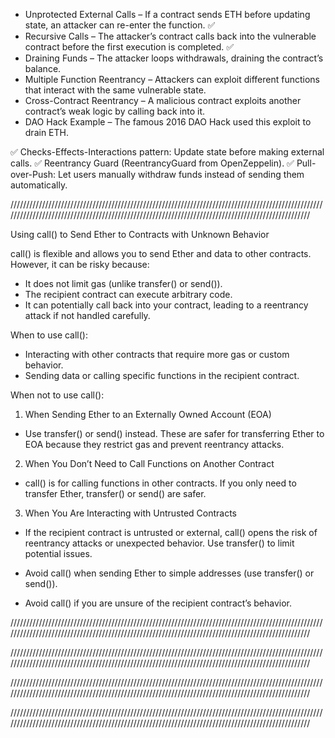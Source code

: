 

*   Unprotected External Calls – If a contract sends ETH before updating state, an attacker can re-enter the function. ✅
*   Recursive Calls – The attacker’s contract calls back into the vulnerable contract before the first execution is completed. ✅
*   Draining Funds – The attacker loops withdrawals, draining the contract’s balance.
*   Multiple Function Reentrancy – Attackers can exploit different functions that interact with the same vulnerable state.
*   Cross-Contract Reentrancy – A malicious contract exploits another contract’s weak logic by calling back into it.
*   DAO Hack Example – The famous 2016 DAO Hack used this exploit to drain ETH.

✅ Checks-Effects-Interactions pattern: Update state before making external calls.
✅ Reentrancy Guard (ReentrancyGuard from OpenZeppelin).
✅ Pull-over-Push: Let users manually withdraw funds instead of sending them automatically.

//////////////////////////////////////////////////////////////////////////////////////////////////////////////////////////////////////////////////////////////////////////////////////////////////

Using call() to Send Ether to Contracts with Unknown Behavior

call() is flexible and allows you to send Ether and data to other contracts. However, it can be risky because:

*   It does not limit gas (unlike transfer() or send()).
*   The recipient contract can execute arbitrary code.
*   It can potentially call back into your contract, leading to a reentrancy attack if not handled carefully.

When to use call():
*   Interacting with other contracts that require more gas or custom behavior.
*   Sending data or calling specific functions in the recipient contract.

When not to use call():
1. When Sending Ether to an Externally Owned Account (EOA)
*   Use transfer() or send() instead. These are safer for transferring Ether to EOA because they restrict gas and prevent reentrancy attacks.

2. When You Don’t Need to Call Functions on Another Contract
*   call() is for calling functions in other contracts. If you only need to transfer Ether, transfer() or send() are safer.

3. When You Are Interacting with Untrusted Contracts
*   If the recipient contract is untrusted or external, call() opens the risk of reentrancy attacks or unexpected behavior. Use transfer() to limit potential issues.

- Avoid call() when sending Ether to simple addresses (use transfer() or send()).

- Avoid call() if you are unsure of the recipient contract’s behavior.

//////////////////////////////////////////////////////////////////////////////////////////////////////////////////////////////////////////////////////////////////////////////////////////////////


//////////////////////////////////////////////////////////////////////////////////////////////////////////////////////////////////////////////////////////////////////////////////////////////////


//////////////////////////////////////////////////////////////////////////////////////////////////////////////////////////////////////////////////////////////////////////////////////////////////


//////////////////////////////////////////////////////////////////////////////////////////////////////////////////////////////////////////////////////////////////////////////////////////////////
